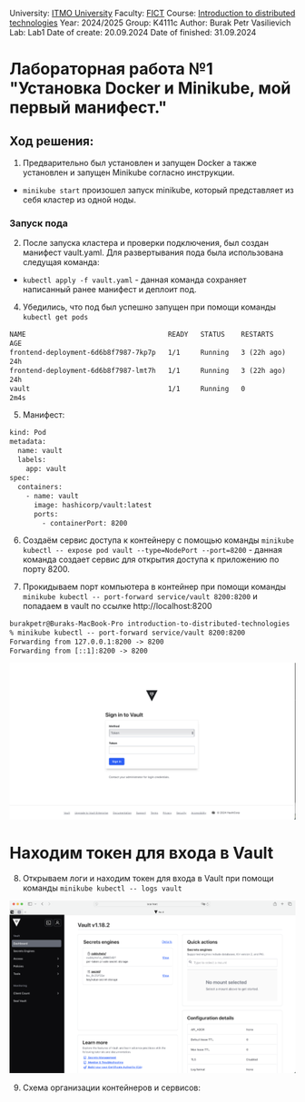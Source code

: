 University: [ITMO University](https://itmo.ru/ru/)
Faculty: [FICT](https://fict.itmo.ru)
Course: [Introduction to distributed technologies](https://github.com/itmo-ict-faculty/introduction-to-distributed-technologies)
Year: 2024/2025
Group: K4111c
Author: Burak Petr Vasilievich
Lab: Lab1
Date of create: 20.09.2024
Date of finished: 31.09.2024

# Лабораторная работа №1 "Установка Docker и Minikube, мой первый манифест."

## Ход решения:
1. Предварительно был установлен и запущен Docker а также установлен и запущен Minikube согласно инструкции.
- `minikube start` произошел запуск minikube, который представляет из себя кластер из одной ноды.
### Запуск пода
2. После запуска кластера и проверки подключения, был создан манифест vault.yaml. Для развертывания пода была использована следущая команда:
- `kubectl apply -f vault.yaml` - данная команда сохраняет написанный ранее манифест и деплоит под.
4. Убедились, что под был успешно запущен при помощи команды `kubectl get pods`
```kubectl get pods
NAME                                   READY   STATUS    RESTARTS      AGE
frontend-deployment-6d6b8f7987-7kp7p   1/1     Running   3 (22h ago)   24h
frontend-deployment-6d6b8f7987-lmt7h   1/1     Running   3 (22h ago)   24h
vault                                  1/1     Running   0             2m4s
```
5. Манифест:

```apiVersion: v1
kind: Pod
metadata:
  name: vault
  labels:
    app: vault
spec:
  containers:
    - name: vault
      image: hashicorp/vault:latest
      ports:
        - containerPort: 8200
```

6. Создаём сервис доступа к контейнеру с помощью команды `minikube kubectl -- expose pod vault --type=NodePort --port=8200` - данная команда создает сервис для открытия доступа к приложению по порту 8200.
   
7. Прокидываем порт компьютера в контейнер при помощи команды `minikube kubectl -- port-forward service/vault 8200:8200` и попадаем в vault по ссылке http://localhost:8200

```
burakpetr@Buraks-MacBook-Pro introduction-to-distributed-technologies % minikube kubectl -- port-forward service/vault 8200:8200
Forwarding from 127.0.0.1:8200 -> 8200
Forwarding from [::1]:8200 -> 8200
```


![image](https://github.com/gtnh48965/2024_2025-introduction_to_distributed_technologies-k4111c-burak_p_v/blob/main/LR1/image/VaultMain.png 'Vault page')

# Находим токен для входа в Vault
8. Открываем логи и находим токен для входа в Vault при помощи команды `minikube kubectl -- logs vault`

![image](https://github.com/gtnh48965/2024_2025-introduction_to_distributed_technologies-k4111c-burak_p_v/blob/main/LR1/image/authorizedVault.png)

9. Схема организации контейнеров и сервисов:
